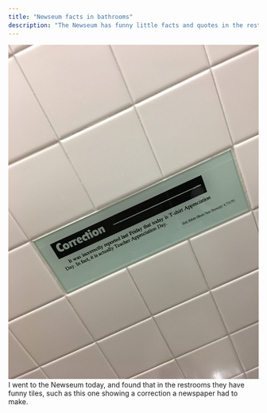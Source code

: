 ```yaml
---
title: "Newseum facts in bathrooms"
description: "The Newseum has funny little facts and quotes in the restrooms"
---
```

<img src="/img/correction.jpg" alt="Picture of a tile that has a fact on it">
I went to the Newseum today, and found that in the restrooms they have funny tiles, such as this one showing a correction a newspaper had to make.

